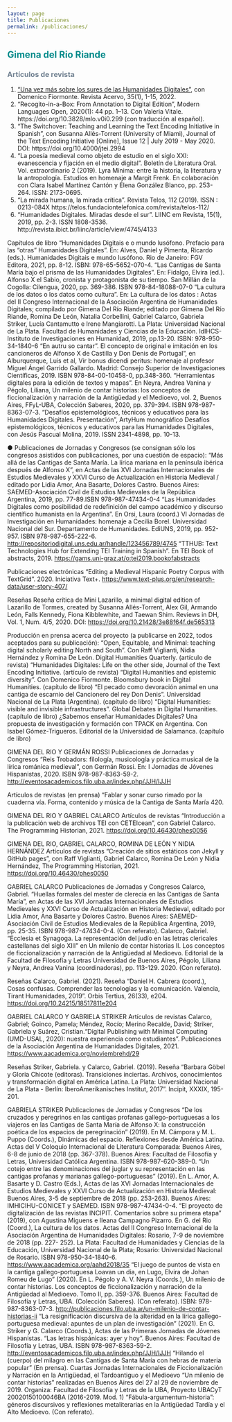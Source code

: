 ```yaml
---
layout: page
title: Publicaciones
permalink: /publicaciones/
---
```




<h2 style="color: DarkCyan;">Gimena del Rio Riande</h2>
<h3 style="color: SlateGray;">Artículos de revista</h3>

<ol type="1">
<li><a href="https://revista.an.gov.br/index.php/revistaacervo/article/view/1850" target="_blank"> “Una vez más sobre los sures de las Humanidades Digitales”</a>, con Domenico Fiormonte. Revista Acervo, 35(1), 1-15, 2022.</li>
<li>“Recogito-in-a-Box: From Annotation to Digital Edition”, Modern Languages Open, 2020(1): 44 pp. 1–13. Con Valeria Vitale. https://doi.org/10.3828/mlo.v0i0.299   (con traducción al español).</li>
<li>“The Switchover: Teaching and Learning the Text Encoding Initiative in Spanish”, con Susanna Allés-Torrent (University of Miami), Journal of the Text Encoding Initiative [Online], Issue 12 | July 2019 - May 2020. DOI: https://doi.org/10.4000/jtei.2994</li>
<li>“La poesía medieval como objeto de estudio en el siglo XXI: evanescencia y fijación en el medio digital”. Boletín de Literatura Oral. Vol. extraordinario 2 (2019). Lyra Mínima: entre la historia, la literatura y la antropología. Estudios en homenaje a Margit Frenk. En colaboración con Clara Isabel Martínez Cantón y Elena González Blanco, pp. 253-264. ISSN: 2173-0695.</li>
<li>“La mirada humana, la mirada crítica”. Revista Telos, 112 (2019). ISSN : 0213-084X https://telos.fundaciontelefonica.com/revista/telos-112/</li>
<li>“Humanidades Digitales. Miradas desde el sur”. LIINC em Revista, 15(1), 2019, pp. 2-3. ISSN 1808-3536. http://revista.ibict.br/liinc/article/view/4745/4133</li>
</ol>
 
Capítulos de libro
“Humanidades Digitais e o mundo lusófono. Prefacio para las “otras” Humanidades Digitales”. En: Alves, Daniel y Pimenta, Ricardo (eds.). Humanidades Digitais e mundo lusófono. Rio de Janeiro: FGV Editora, 2021, pp. 8-12. ISBN: 978-65-5652-070-4.
 “Las Cantigas de Santa María bajo el prisma de las Humanidades Digitales”. En: Fidalgo, Elvira (ed.). Alfonso X el Sabio, cronista y protagonista de su tiempo. San Millán de la Cogolla: Cilengua, 2020, pp. 369-386. ISBN 978-84-18088-07-0
“La cultura de los datos o los datos como cultura”. En: La cultura de los datos : Actas del II Congreso Internacional de la Asociación Argentina de Humanidades Digitales; compilado por Gimena Del Río Riande; editado por Gimena Del Río Riande, Romina De León, Natalia Corbellini, Gabriel Calarco, Gabriela Striker, Lucía Cantamutto e Irene Mangiarotti. La Plata: Universidad Nacional de La Plata. Facultad de Humanidades y Ciencias de la Educación. IdIHCS-Instituto de Investigaciones en Humanidad, 2019, pp.13-20. ISBN: 978-950-34-1840-6
“En autru so cantar”. El concepto de original e imitación en los cancioneros de Alfonso X de Castilla y Don Denis de Portugal”, en Alburquerque, Luis et al, Vir bonus dicendi peritus: homenaje al profesor Miguel Ángel Garrido Gallardo. Madrid: Consejo Superior de Investigaciones Científicas, 2019. ISBN 978-84-00-10458-0, pp.348-360.
“Herramientas digitales para la edición de textos y mapas”. En Neyra, Andrea Vanina y Pégolo, Liliana, Un milenio de contar historias: los conceptos de ficcionalización y narración de la Antigüedad y el Medioevo, vol. 2, Buenos Aires, FFyL-UBA, Colección Saberes, 2020, pp. 379-394. ISBN 978-987-8363-07-3.
“Desafíos epistemológicos, técnicos y educativos para las Humanidades Digitales. Presentación”, ArtyHum monográfico Desafíos epistemológicos, técnicos y educativos para las Humanidades Digitales, con Jesús Pascual Molina, 2019. ISSN 2341-4898, pp. 10-13. 
  
●       Publicaciones de Jornadas y Congresos (se consignan sólo los congresos asistidos con publicaciones, por una cuestión de espacio):
“Más allá de las Cantigas de Santa María. La lírica mariana en la península ibérica después de Alfonso X”, en Actas de las XVI Jornadas Internacionales de Estudios Medievales y XXVI Curso de Actualización en Historia Medieval / editado por Lidia Amor, Ana Basarte, Dolores Castro. Buenos Aires: SAEMED-Asociación Civil de Estudios Medievales de la República Argentina, 2019, pp. 77-89.ISBN 978-987-47434-0-4
 “Las Humanidades Digitales como posibilidad de redefinición del campo académico y discurso científico humanista en la Argentina”. En Orsi, Laura (coord.) VI Jornadas de Investigación en Humanidades: homenaje a Cecilia Borel. Universidad Nacional del Sur. Departamento de Humanidades. EdiUNS, 2019, pp. 952-957. ISBN 978-987-655-222-6. http://repositoriodigital.uns.edu.ar/handle/123456789/4745
“TTHUB: Text Technologies Hub for Extending TEI Training in Spanish”. En TEI Book of abstracts, 2019. https://gams.uni-graz.at/o:tei2019.bookofabstracts

Publicaciones electrónicas
“Editing a Medieval Hispanic Poetry Corpus with TextGrid”. 2020. Iniciativa Text+. https://www.text-plus.org/en/research-data/user-story-407/ 
 
Reseñas
Reseña crítica de Mini Lazarillo, a minimal digital edition of Lazarillo de Tormes, created by Susanna Allés-Torrent, Alex Gil, Armando León, Falls Kennedy, Fiona Kibblewhite, and Taewan Shim. Reviews in DH, Vol. 1, Num. 4/5, 2020. DOI: https://doi.org/10.21428/3e88f64f.de565313
 
Producción en prensa acerca del proyecto (a publicarse en 2022, todos aceptados para su publicación):
“Open, Equitable, and Minimal: teaching digital scholarly editing North and South”. Con Raff Viglianti, Nidia Hernández y Romina De León. Digital Humanities Quarterly. (artículo de revista)
“Humanidades Digitales: Life on the other side, Journal of the Text Encoding Initiative. (artículo de revista)
“Digital Humanities and epistemic diversity”. Con Domenico Fiormonte. Bloomsbury book in Digital Humanities. (capítulo de libro)
“El pecado como devoración animal en una cantiga de escarnio del Cancionero del rey Don Denis”. Universidad Nacional de La Plata (Argentina). (capítulo de libro)
“Digital Humanities: visible and invisible infrastructures”. Global Debates in Digital Humanities.(capítulo de libro)
¿Sabemos enseñar Humanidades Digitales? Una propuesta de investigación y formación con TPACK en Argentina. Con Isabel Gómez-Trigueros. Editorial de la Universidad de Salamanca. (capítulo de libro)

GIMENA DEL RIO Y GERMÁN ROSSI
Publicaciones de Jornadas y Congresos
“Reis Trobadors: filología, musicología y práctica musical de la lírica románica medieval”, con Germán Rossi. En: I Jornadas de Jóvenes Hispanistas, 2020. ISBN 978-987-8363-59-2.  http://eventosacademicos.filo.uba.ar/index.php/JJH/IJJH

Artículos de revistas (en prensa)
“Fablar y sonar curso rimado por la cuaderna vía. Forma, contenido y música de la Cantiga de Santa María 420.

GIMENA DEL RIO Y GABRIEL CALARCO
Artículos de revistas
“Introducción a la publicación web de archivos TEI con CETEIcean”, con Gabriel Calarco. The Programming Historian, 2021. https://doi.org/10.46430/phes0056

GIMENA DEL RIO, GABRIEL CALARCO, ROMINA DE LEÓN Y NIDIA HERNÁNDEZ
Artículos de revistas
“Creación de sitios estáticos con Jekyll y GitHub pages”, con Raff Viglianti, Gabriel Calarco, Romina De León y  Nidia Hernández, The Programming Historian, 2021. https://doi.org/10.46430/phes0050

GABRIEL CALARCO
Publicaciones de Jornadas y Congresos
Calarco, Gabriel. “Huellas formales del mester de clerecía en las Cantigas de Santa María”, en Actas de las XVI Jornadas Internacionales de Estudios Medievales y XXVI Curso de Actualización en Historia Medieval, editado por Lidia Amor, Ana Basarte y Dolores Castro. Buenos Aires: SAEMED-Asociación Civil de Estudios Medievales de la República Argentina, 2019, pp. 25-35. ISBN 978-987-47434-0-4. (Con referato).
Calarco, Gabriel. “Ecclesia et Synagoga. La representación del judío en las letras clericales castellanas del siglo XIII” en Un milenio de contar historias II. Los conceptos de ficcionalización y narración de la Antigüedad al Medioevo. Editorial de la Facultad de Filosofía y Letras Universidad de Buenos Aires, Pégolo, Liliana y Neyra, Andrea Vanina (coordinadoras), pp. 113-129. 2020. (Con referato).

Reseñas
Calarco, Gabriel. (2021). Reseña “Daniel H. Cabrera (coord.), Cosas confusas. Comprender las tecnologí­as y la comunicación. Valencia, Tirant Humanidades, 2019”. Orbis Tertius, 26(33), e204. https://doi.org/10.24215/18517811e204


GABRIEL CALARCO Y GABRIELA STRIKER
Artículos de revistas
Calarco, Gabriel; Goinco, Pamela; Méndez, Rocío; Merino Recalde, David; Striker, Gabriela y Suárez, Cristian.“Digital Publishing with Minimal Computing (UMD-USAL, 2020): nuestra experiencia como estudiantes”. Publicaciones de la Asociación Argentina de Humanidades Digitales, 2021. https://www.aacademica.org/noviembrehd/29 

Reseñas
Striker, Gabriela. y Calarco, Gabriel. (2019). Reseña “Barbara Göbel y Gloria Chicote (editoras). Transiciones inciertas. Archivos, conocimientos y transformación digital en América Latina. La Plata: Universidad Nacional de La Plata - Berlín: IberoAmerikanisches Institut, 2017”. Incipit, XXXIX, 195-201.

GABRIELA STRIKER
Publicaciones de Jornadas y Congresos
“De los cruzados y peregrinos en las cantigas profanas gallego-portuguesas a los viajeros en las Cantigas de Santa María de Alfonso X: la construcción poética de los espacios de peregrinación” (2019). En M. Cámpora y M. L. Puppo (Coords.), Dinámicas del espacio. Reflexiones desde América Latina. Actas del V Coloquio Internacional de Literatura Comparada: Buenos Aires, 6-8 de junio de 2018 (pp. 367-378). Buenos Aires: Facultad de Filosofía y Letras, Universidad Católica Argentina. ISBN 978-987-620-389-0.
“Un cotejo entre las denominaciones del juglar y su representación en las cantigas profanas y marianas gallego-portuguesas” (2019). En L. Amor, A. Basarte y D. Castro (Eds.), Actas de las XVI Jornadas Internacionales de Estudios Medievales y XXVI Curso de Actualización en Historia Medieval: Buenos Aires, 3-5 de septiembre de 2018 (pp. 253-263). Buenos Aires: IMHICIHU-CONICET y SAEMED. ISBN 978-987-47434-0-4.
“El proyecto de digitalización de las revistas INCIPIT. Comentarios sobre su primera etapa” (2019), con Agustina Miguens e Ileana Campagno Pizarro. En G. del Rio (Coord.), La cultura de los datos. Actas del II Congreso Internacional de la Asociación Argentina de Humanidades Digitales: Rosario, 7-9 de noviembre de 2018 (pp. 227- 252). La Plata: Facultad de Humanidades y Ciencias de la Educación, Universidad Nacional de la Plata; Rosario: Universidad Nacional de Rosario. ISBN 978-950-34-1840-6. https://www.aacademica.org/aahd2018/35
“El juego de puntos de vista en la cantiga gallego-portuguesa Loavan un dia, en Lugo, Elvira de Johan Romeu de Lugo” (2020). En L. Pégolo y A. V. Neyra (Coords.), Un milenio de contar historias. Los conceptos de ficcionalización y narración  de la Antigüedad al Medioevo. Tomo II, pp. 359-376. Buenos Aires: Facultad de Filosofía y Letras, UBA. (Colección Saberes).  (Con referato). ISBN: 978-987-8363-07-3. http://publicaciones.filo.uba.ar/un-milenio-de-contar-historias-ii
“La resignificación discursiva de la alteridad en la lírica gallego-portuguesa medieval: apuntes de un plan de investigación” (2021). En G. Striker y G. Calarco (Coords.), Actas de las Primeras Jornadas de Jóvenes Hispanistas. “Las letras hispánicas: ayer y hoy”. Buenos Aires: Facultad de Filosofía y Letras, UBA.  ISBN 978-987-8363-59-2. http://eventosacademicos.filo.uba.ar/index.php/JJH/IJJH
“Hilando el (cuerpo) del milagro en las Cantigas de Santa María con hebras de materia popular” (En prensa). Cuartas Jornadas Internacionales de Ficcionalización y Narración en la Antigüedad, el Tardoantiguo y el Medioevo “Un milenio de contar historias” realizadas en Buenos Aires del 27 al 29 de noviembre de 2019. Organiza: Facultad de Filosofía y Letras de la UBA, Proyecto UBACyT 20020150100046BA (2016-2019. Mod. 1) “Fábula-argumentum-historia”: géneros discursivos y reflexiones metaliterarias en la Antigüedad Tardía y el Alto Medioevo. (Con referato).
